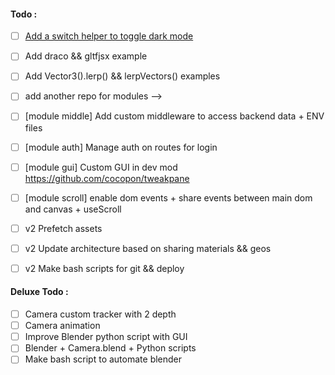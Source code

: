 #### Todo :

- [ ] [Add a switch helper to toggle dark mode](https://tailwindcss.com/docs/dark-mode#toggling-dark-mode-manually)
- [ ] Add draco && gltfjsx example
- [ ] Add Vector3().lerp() && lerpVectors() examples
- [ ] add another repo for modules -->
- [ ] [module middle] Add custom middleware to access backend data + ENV files
- [ ] [module auth] Manage auth on routes for login
- [ ] [module gui] Custom GUI in dev mod https://github.com/cocopon/tweakpane
- [ ] [module scroll] enable dom events + share events between main dom and canvas + useScroll

- [ ] v2 Prefetch assets
- [ ] v2 Update architecture based on sharing materials && geos
- [ ] v2 Make bash scripts for git && deploy

#### Deluxe Todo :

- [ ] Camera custom tracker with 2 depth
- [ ] Camera animation
- [ ] Improve Blender python script with GUI
- [ ] Blender + Camera.blend + Python scripts
- [ ] Make bash script to automate blender
